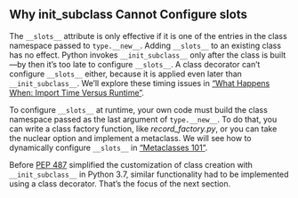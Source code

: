 ## Why __init_subclass__ Cannot Configure __slots__

The `__slots__` attribute is only effective if it is one of the entries in the class namespace passed to `type.__new__`. Adding `__slots__` to an existing class has no effect. Python invokes `__init_subclass__` only after the class is built—by then it’s too late to configure `__slots__`. A class decorator can’t configure `__slots__` either, because it is applied even later than `__init_subclass__`. We’ll explore these timing issues in [“What Happens When: Import Time Versus Runtime”](#import_v_runtime_sec).

To configure `__slots__` at runtime, your own code must build the class namespace passed as the last argument of `type.__new__`. To do that, you can write a class factory function, like _record_factory.py_, or you can take the nuclear option and implement a metaclass. We will see how to dynamically configure `__slots__` in [“Metaclasses 101”](#metclass101_sec).

Before [PEP 487](https://fpy.li/pep487) simplified the customization of class creation with `__init_subclass__` in Python 3.7, similar functionality had to be implemented using a class decorator. That’s the focus of the next section.